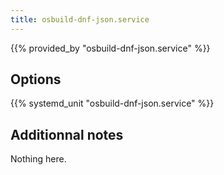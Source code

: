 ```yaml
---
title: osbuild-dnf-json.service
---
```


{{% provided_by "osbuild-dnf-json.service" %}}

## Options

{{% systemd_unit "osbuild-dnf-json.service" %}}

## Additionnal notes

Nothing here.